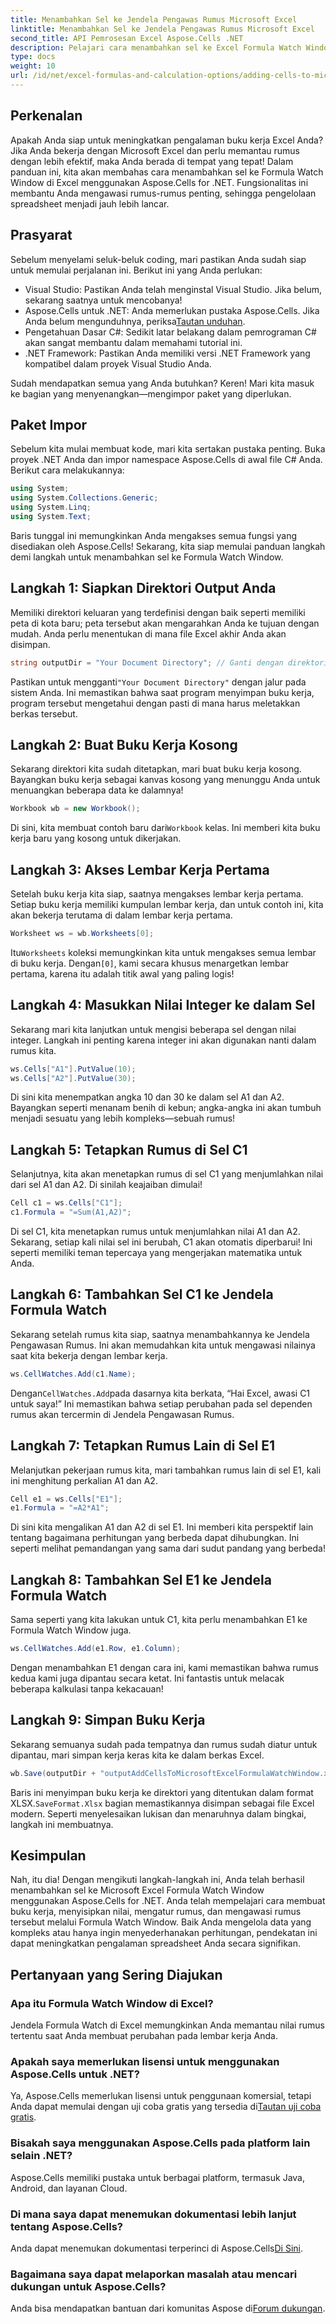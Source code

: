 ```yaml
---
title: Menambahkan Sel ke Jendela Pengawas Rumus Microsoft Excel
linktitle: Menambahkan Sel ke Jendela Pengawas Rumus Microsoft Excel
second_title: API Pemrosesan Excel Aspose.Cells .NET
description: Pelajari cara menambahkan sel ke Excel Formula Watch Window menggunakan Aspose.Cells for .NET dengan panduan langkah demi langkah ini. Sederhana dan efisien.
type: docs
weight: 10
url: /id/net/excel-formulas-and-calculation-options/adding-cells-to-microsoft-excel-formula-watch-window/
---
```

## Perkenalan

Apakah Anda siap untuk meningkatkan pengalaman buku kerja Excel Anda? Jika Anda bekerja dengan Microsoft Excel dan perlu memantau rumus dengan lebih efektif, maka Anda berada di tempat yang tepat! Dalam panduan ini, kita akan membahas cara menambahkan sel ke Formula Watch Window di Excel menggunakan Aspose.Cells for .NET. Fungsionalitas ini membantu Anda mengawasi rumus-rumus penting, sehingga pengelolaan spreadsheet menjadi jauh lebih lancar.

## Prasyarat

Sebelum menyelami seluk-beluk coding, mari pastikan Anda sudah siap untuk memulai perjalanan ini. Berikut ini yang Anda perlukan:

- Visual Studio: Pastikan Anda telah menginstal Visual Studio. Jika belum, sekarang saatnya untuk mencobanya!
- Aspose.Cells untuk .NET: Anda memerlukan pustaka Aspose.Cells. Jika Anda belum mengunduhnya, periksa[Tautan unduhan](https://releases.aspose.com/cells/net/).
- Pengetahuan Dasar C#: Sedikit latar belakang dalam pemrograman C# akan sangat membantu dalam memahami tutorial ini.
- .NET Framework: Pastikan Anda memiliki versi .NET Framework yang kompatibel dalam proyek Visual Studio Anda.

Sudah mendapatkan semua yang Anda butuhkan? Keren! Mari kita masuk ke bagian yang menyenangkan—mengimpor paket yang diperlukan.

## Paket Impor

Sebelum kita mulai membuat kode, mari kita sertakan pustaka penting. Buka proyek .NET Anda dan impor namespace Aspose.Cells di awal file C# Anda. Berikut cara melakukannya:

```csharp
using System;
using System.Collections.Generic;
using System.Linq;
using System.Text;
```

Baris tunggal ini memungkinkan Anda mengakses semua fungsi yang disediakan oleh Aspose.Cells! Sekarang, kita siap memulai panduan langkah demi langkah untuk menambahkan sel ke Formula Watch Window.

## Langkah 1: Siapkan Direktori Output Anda

Memiliki direktori keluaran yang terdefinisi dengan baik seperti memiliki peta di kota baru; peta tersebut akan mengarahkan Anda ke tujuan dengan mudah. Anda perlu menentukan di mana file Excel akhir Anda akan disimpan.

```csharp
string outputDir = "Your Document Directory"; // Ganti dengan direktori Anda yang sebenarnya
```

 Pastikan untuk mengganti`"Your Document Directory"` dengan jalur pada sistem Anda. Ini memastikan bahwa saat program menyimpan buku kerja, program tersebut mengetahui dengan pasti di mana harus meletakkan berkas tersebut.

## Langkah 2: Buat Buku Kerja Kosong

Sekarang direktori kita sudah ditetapkan, mari buat buku kerja kosong. Bayangkan buku kerja sebagai kanvas kosong yang menunggu Anda untuk menuangkan beberapa data ke dalamnya!

```csharp
Workbook wb = new Workbook();
```

 Di sini, kita membuat contoh baru dari`Workbook` kelas. Ini memberi kita buku kerja baru yang kosong untuk dikerjakan. 

## Langkah 3: Akses Lembar Kerja Pertama

Setelah buku kerja kita siap, saatnya mengakses lembar kerja pertama. Setiap buku kerja memiliki kumpulan lembar kerja, dan untuk contoh ini, kita akan bekerja terutama di dalam lembar kerja pertama.

```csharp
Worksheet ws = wb.Worksheets[0];
```

 Itu`Worksheets` koleksi memungkinkan kita untuk mengakses semua lembar di buku kerja. Dengan`[0]`, kami secara khusus menargetkan lembar pertama, karena itu adalah titik awal yang paling logis!

## Langkah 4: Masukkan Nilai Integer ke dalam Sel

Sekarang mari kita lanjutkan untuk mengisi beberapa sel dengan nilai integer. Langkah ini penting karena integer ini akan digunakan nanti dalam rumus kita.

```csharp
ws.Cells["A1"].PutValue(10);
ws.Cells["A2"].PutValue(30);
```

Di sini kita menempatkan angka 10 dan 30 ke dalam sel A1 dan A2. Bayangkan seperti menanam benih di kebun; angka-angka ini akan tumbuh menjadi sesuatu yang lebih kompleks—sebuah rumus! 

## Langkah 5: Tetapkan Rumus di Sel C1

Selanjutnya, kita akan menetapkan rumus di sel C1 yang menjumlahkan nilai dari sel A1 dan A2. Di sinilah keajaiban dimulai!

```csharp
Cell c1 = ws.Cells["C1"];
c1.Formula = "=Sum(A1,A2)";
```

Di sel C1, kita menetapkan rumus untuk menjumlahkan nilai A1 dan A2. Sekarang, setiap kali nilai sel ini berubah, C1 akan otomatis diperbarui! Ini seperti memiliki teman tepercaya yang mengerjakan matematika untuk Anda.

## Langkah 6: Tambahkan Sel C1 ke Jendela Formula Watch

Sekarang setelah rumus kita siap, saatnya menambahkannya ke Jendela Pengawasan Rumus. Ini akan memudahkan kita untuk mengawasi nilainya saat kita bekerja dengan lembar kerja.

```csharp
ws.CellWatches.Add(c1.Name);
```

 Dengan`CellWatches.Add`pada dasarnya kita berkata, “Hai Excel, awasi C1 untuk saya!” Ini memastikan bahwa setiap perubahan pada sel dependen rumus akan tercermin di Jendela Pengawasan Rumus.

## Langkah 7: Tetapkan Rumus Lain di Sel E1

Melanjutkan pekerjaan rumus kita, mari tambahkan rumus lain di sel E1, kali ini menghitung perkalian A1 dan A2.

```csharp
Cell e1 = ws.Cells["E1"];
e1.Formula = "=A2*A1";
```

Di sini kita mengalikan A1 dan A2 di sel E1. Ini memberi kita perspektif lain tentang bagaimana perhitungan yang berbeda dapat dihubungkan. Ini seperti melihat pemandangan yang sama dari sudut pandang yang berbeda!

## Langkah 8: Tambahkan Sel E1 ke Jendela Formula Watch

Sama seperti yang kita lakukan untuk C1, kita perlu menambahkan E1 ke Formula Watch Window juga.

```csharp
ws.CellWatches.Add(e1.Row, e1.Column);
```

Dengan menambahkan E1 dengan cara ini, kami memastikan bahwa rumus kedua kami juga dipantau secara ketat. Ini fantastis untuk melacak beberapa kalkulasi tanpa kekacauan!

## Langkah 9: Simpan Buku Kerja

Sekarang semuanya sudah pada tempatnya dan rumus sudah diatur untuk dipantau, mari simpan kerja keras kita ke dalam berkas Excel.

```csharp
wb.Save(outputDir + "outputAddCellsToMicrosoftExcelFormulaWatchWindow.xlsx", SaveFormat.Xlsx);
```

Baris ini menyimpan buku kerja ke direktori yang ditentukan dalam format XLSX.`SaveFormat.Xlsx` bagian memastikannya disimpan sebagai file Excel modern. Seperti menyelesaikan lukisan dan menaruhnya dalam bingkai, langkah ini membuatnya.

## Kesimpulan

Nah, itu dia! Dengan mengikuti langkah-langkah ini, Anda telah berhasil menambahkan sel ke Microsoft Excel Formula Watch Window menggunakan Aspose.Cells for .NET. Anda telah mempelajari cara membuat buku kerja, menyisipkan nilai, mengatur rumus, dan mengawasi rumus tersebut melalui Formula Watch Window. Baik Anda mengelola data yang kompleks atau hanya ingin menyederhanakan perhitungan, pendekatan ini dapat meningkatkan pengalaman spreadsheet Anda secara signifikan.

## Pertanyaan yang Sering Diajukan

### Apa itu Formula Watch Window di Excel?  
Jendela Formula Watch di Excel memungkinkan Anda memantau nilai rumus tertentu saat Anda membuat perubahan pada lembar kerja Anda.

### Apakah saya memerlukan lisensi untuk menggunakan Aspose.Cells untuk .NET?  
 Ya, Aspose.Cells memerlukan lisensi untuk penggunaan komersial, tetapi Anda dapat memulai dengan uji coba gratis yang tersedia di[Tautan uji coba gratis](https://releases.aspose.com/).

### Bisakah saya menggunakan Aspose.Cells pada platform lain selain .NET?  
Aspose.Cells memiliki pustaka untuk berbagai platform, termasuk Java, Android, dan layanan Cloud.

### Di mana saya dapat menemukan dokumentasi lebih lanjut tentang Aspose.Cells?  
 Anda dapat menemukan dokumentasi terperinci di Aspose.Cells[Di Sini](https://reference.aspose.com/cells/net/).

### Bagaimana saya dapat melaporkan masalah atau mencari dukungan untuk Aspose.Cells?  
 Anda bisa mendapatkan bantuan dari komunitas Aspose di[Forum dukungan](https://forum.aspose.com/c/cells/9).
